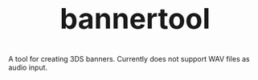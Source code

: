 <b><center><h1>bannertool</h></center></b>
==========

A tool for creating 3DS banners. Currently does not support WAV files as audio input.